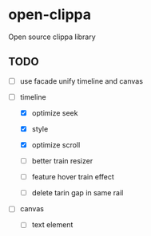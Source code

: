 # open-clippa

Open source clippa library

## TODO

- [ ] use facade unify timeline and canvas

- [ ] timeline
  - [x] optimize seek

  - [x] style

  - [x] optimize scroll

  - [ ] better train resizer

  - [ ] feature hover train effect

  - [ ] delete tarin gap in same rail

- [ ] canvas
  - [ ] text element
